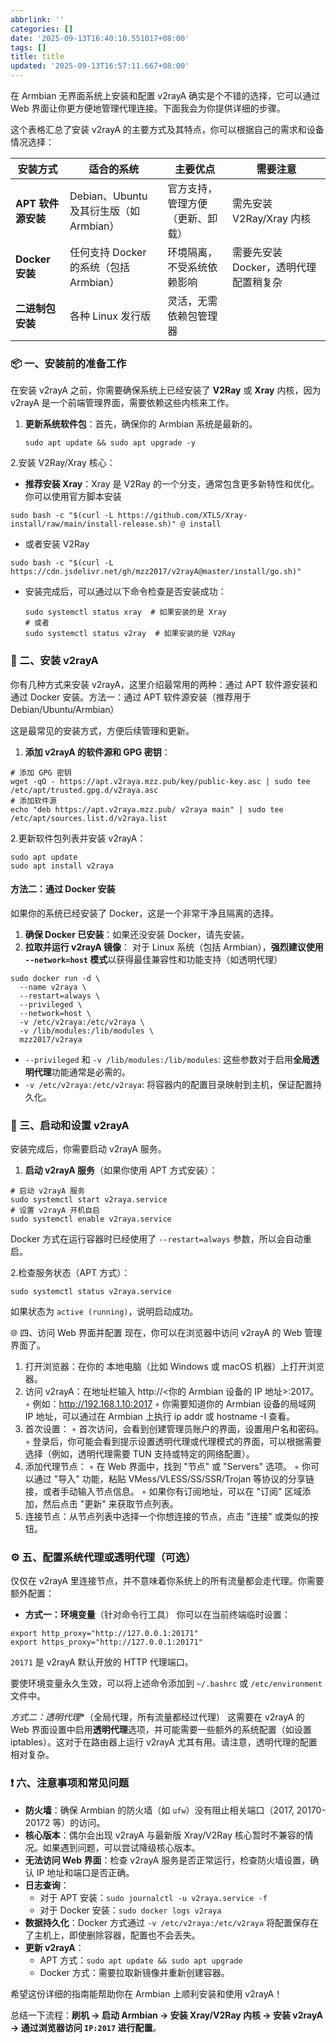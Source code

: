 ```yaml
---
abbrlink: ''
categories: []
date: '2025-09-13T16:40:10.551017+08:00'
tags: []
title: title
updated: '2025-09-13T16:57:11.667+08:00'
---
```

在 Armbian 无界面系统上安装和配置 v2rayA 确实是个不错的选择，它可以通过 Web 界面让你更方便地管理代理连接。下面我会为你提供详细的步骤。

这个表格汇总了安装 v2rayA 的主要方式及其特点，你可以根据自己的需求和设备情况选择：


| 安装方式           | 适合的系统                              | 主要优点                         | 需要注意                              |
| ------------------ | --------------------------------------- | -------------------------------- | ------------------------------------- |
| **APT 软件源安装** | Debian、Ubuntu 及其衍生版（如 Armbian） | 官方支持，管理方便（更新、卸载） | 需先安装 V2Ray/Xray 内核              |
| **Docker 安装**    | 任何支持 Docker 的系统（包括 Armbian）  | 环境隔离，不受系统依赖影响       | 需要先安装 Docker，透明代理配置稍复杂 |
| **二进制包安装**   | 各种 Linux 发行版                       | 灵活，无需依赖包管理器           |                                       |

### 📦 一、安装前的准备工作

在安装 v2rayA 之前，你需要确保系统上已经安装了 **V2Ray** 或 **Xray** 内核，因为 v2rayA 是一个前端管理界面，需要依赖这些内核来工作。

1. **更新系统软件包**：首先，确保你的 Armbian 系统是最新的。

   ```
   sudo apt update && sudo apt upgrade -y
   ```

2.安装 V2Ray/Xray 核心：

* **推荐安装 Xray**：Xray 是 V2Ray 的一个分支，通常包含更多新特性和优化。你可以使用官方脚本安装

```
sudo bash -c "$(curl -L https://github.com/XTLS/Xray-install/raw/main/install-release.sh)" @ install
```

* 或者安装 V2Ray

```
sudo bash -c "$(curl -L https://cdn.jsdelivr.net/gh/mzz2017/v2rayA@master/install/go.sh)"
```

* 安装完成后，可以通过以下命令检查是否安装成功：

  ```
  sudo systemctl status xray  # 如果安装的是 Xray
  # 或者
  sudo systemctl status v2ray  # 如果安装的是 V2Ray
  ```

### 🔧 二、安装 v2rayA

你有几种方式来安装 v2rayA，这里介绍最常用的两种：通过 APT 软件源安装和通过 Docker 安装。方法一：通过 APT 软件源安装（推荐用于 Debian/Ubuntu/Armbian）

这是最常见的安装方式，方便后续管理和更新。

1. **添加 v2rayA 的软件源和 GPG 密钥**：

```
# 添加 GPG 密钥
wget -qO - https://apt.v2raya.mzz.pub/key/public-key.asc | sudo tee /etc/apt/trusted.gpg.d/v2raya.asc
# 添加软件源
echo "deb https://apt.v2raya.mzz.pub/ v2raya main" | sudo tee /etc/apt/sources.list.d/v2raya.list
```

2.更新软件包列表并安装 v2rayA：

```
sudo apt update
sudo apt install v2raya
```

#### 方法二：通过 Docker 安装

如果你的系统已经安装了 Docker，这是一个非常干净且隔离的选择。

1. **确保 Docker 已安装**：如果还没安装 Docker，请先安装。
2. **拉取并运行 v2rayA 镜像**：
   对于 Linux 系统（包括 Armbian），**强烈建议使用 `--network=host` 模式**以获得最佳兼容性和功能支持（如透明代理）

```
sudo docker run -d \
  --name v2raya \
  --restart=always \
  --privileged \
  --network=host \
  -v /etc/v2raya:/etc/v2raya \
  -v /lib/modules:/lib/modules \
  mzz2017/v2raya
```

* `--privileged` 和 `-v /lib/modules:/lib/modules`: 这些参数对于启用**全局透明代理**功能通常是必需的。
* `-v /etc/v2raya:/etc/v2raya`: 将容器内的配置目录映射到主机，保证配置持久化。

### 🚀 三、启动和设置 v2rayA

安装完成后，你需要启动 v2rayA 服务。

1. **启动 v2rayA 服务**（如果你使用 APT 方式安装）：

```
# 启动 v2rayA 服务
sudo systemctl start v2raya.service
# 设置 v2rayA 开机自启
sudo systemctl enable v2raya.service
```

Docker 方式在运行容器时已经使用了 `--restart=always` 参数，所以会自动重启。

2.检查服务状态（APT 方式）：

```
sudo systemctl status v2raya.service
```

如果状态为 `active (running)`，说明启动成功。

🌐 四、访问 Web 界面并配置
现在，你可以在浏览器中访问 v2rayA 的 Web 管理界面了。

1. 打开浏览器：在你的 本地电脑（比如 Windows 或 macOS 机器）上打开浏览器。
2. 访问 v2rayA：在地址栏输入 http://<你的 Armbian 设备的 IP 地址>:2017。
   ◦ 例如：http://192.168.1.10:2017
   ◦ 你需要知道你的 Armbian 设备的局域网 IP 地址，可以通过在 Armbian 上执行 ip addr 或 hostname -I 查看。
3. 首次设置：
   ◦ 首次访问，会看到创建管理员账户的界面，设置用户名和密码。
   ◦ 登录后，你可能会看到提示设置透明代理或代理模式的界面，可以根据需要选择（例如，透明代理需要 TUN 支持或特定的网络配置）。
4. 添加代理节点：
   ◦ 在 Web 界面中，找到 "节点" 或 "Servers" 选项。
   ◦ 你可以通过 "导入" 功能，粘贴 VMess/VLESS/SS/SSR/Trojan 等协议的分享链接，或者手动输入节点信息。
   ◦ 如果你有订阅地址，可以在 "订阅" 区域添加，然后点击 "更新" 来获取节点列表。
5. 连接节点：从节点列表中选择一个你想连接的节点，点击 "连接" 或类似的按钮。

### ⚙️ 五、配置系统代理或透明代理（可选）

仅仅在 v2rayA 里连接节点，并不意味着你系统上的所有流量都会走代理。你需要额外配置：

* **方式一：环境变量**（针对命令行工具）
  你可以在当前终端临时设置：

```
export http_proxy="http://127.0.0.1:20171"
export https_proxy="http://127.0.0.1:20171"
```

`20171` 是 v2rayA 默认开放的 HTTP 代理端口。

要使环境变量永久生效，可以将上述命令添加到 `~/.bashrc` 或 `/etc/environment` 文件中。

*方式二：透明代理**（全局代理，所有流量都经过代理）
这需要在 v2rayA 的 Web 界面设置中启用**透明代理**选项，并可能需要一些额外的系统配置（如设置 iptables）。这对于在路由器上运行 v2rayA 尤其有用。请注意，透明代理的配置相对复杂。

### ❗ 六、注意事项和常见问题

* **防火墙**：确保 Armbian 的防火墙（如 `ufw`）没有阻止相关端口（2017, 20170-20172 等）的访问。
* **核心版本**：偶尔会出现 v2rayA 与最新版 Xray/V2Ray 核心暂时不兼容的情况。如果遇到问题，可以尝试降级核心版本。
* **无法访问 Web 界面**：检查 v2rayA 服务是否正常运行，检查防火墙设置，确认 IP 地址和端口是否正确。
* **日志查询**：
  * 对于 APT 安装：`sudo journalctl -u v2raya.service -f`
  * 对于 Docker 安装：`sudo docker logs v2raya`
* **数据持久化**：Docker 方式通过 `-v /etc/v2raya:/etc/v2raya` 将配置保存在了主机上，即使删除容器，配置也不会丢失。
* **更新 v2rayA**：
  * APT 方式：`sudo apt update && sudo apt upgrade`
  * Docker 方式：需要拉取新镜像并重新创建容器。

希望这份详细的指南能帮助你在 Armbian 上顺利安装和使用 v2rayA！

总结一下流程：**刷机 -> 启动 Armbian -> 安装 Xray/V2Ray 内核 -> 安装 v2rayA -> 通过浏览器访问 `IP:2017` 进行配置**。
